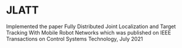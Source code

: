 # JLATT

Implemented the paper Fully Distributed Joint Localization and Target Tracking With Mobile Robot Networks which was published on IEEE Transactions on Control Systems Technology, July 2021 
